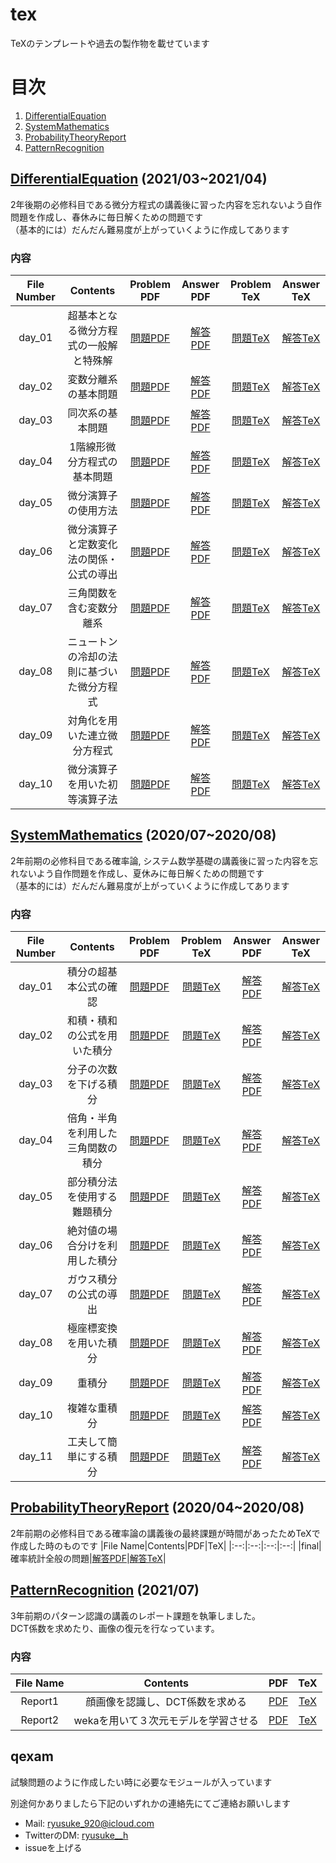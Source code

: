 # tex
TeXのテンプレートや過去の製作物を載せています

# 目次
1. [DifferentialEquation](https://github.com/ryusuke920/tex/tree/main/DifferentialEquation)
2. [SystemMathematics](https://github.com/ryusuke920/tex/tree/main/SystemMathematics)
3. [ProbabilityTheoryReport](https://github.com/ryusuke920/tex/tree/main/ProbabilityTheoryReport)
4. [PatternRecognition](https://github.com/ryusuke920/tex/tree/main/PatternRecognition)


## [DifferentialEquation](https://github.com/ryusuke920/tex/tree/main/DifferentialEquation) (2021/03~2021/04)
2年後期の必修科目である微分方程式の講義後に習った内容を忘れないよう自作問題を作成し、春休みに毎日解くための問題です  
（基本的には）だんだん難易度が上がっていくように作成してあります

### 内容
|File Number|Contents|Problem PDF|Answer PDF|Problem TeX|Answer TeX|
|:--:|:--:|:--:|:--:|:--:|:--:|
|day_01|超基本となる微分方程式の一般解と特殊解|[問題PDF](https://github.com/ryusuke920/tex/blob/main/DifferentialEquation/problem/day_1.pdf)|[解答PDF](https://github.com/ryusuke920/tex/blob/main/DifferentialEquation/answer/day_1.pdf)|[問題TeX](https://github.com/ryusuke920/tex/blob/main/DifferentialEquation/problem/day_1.tex)|[解答TeX](https://github.com/ryusuke920/tex/blob/main/DifferentialEquation/answer/day_1.tex)|
|day_02|変数分離系の基本問題|[問題PDF](https://github.com/ryusuke920/tex/blob/main/DifferentialEquation/problem/day_2.pdf)|[解答PDF](https://github.com/ryusuke920/tex/blob/main/DifferentialEquation/answer/day_2.pdf)|[問題TeX](https://github.com/ryusuke920/tex/blob/main/DifferentialEquation/problem/day_2.tex)|[解答TeX](https://github.com/ryusuke920/tex/blob/main/DifferentialEquation/answer/day_2.tex)|
|day_03|同次系の基本問題|[問題PDF](https://github.com/ryusuke920/tex/blob/main/DifferentialEquation/problem/day_3.pdf)|[解答PDF](https://github.com/ryusuke920/tex/blob/main/DifferentialEquation/answer/day_3.pdf)|[問題TeX](https://github.com/ryusuke920/tex/blob/main/DifferentialEquation/problem/day_3.tex)|[解答TeX](https://github.com/ryusuke920/tex/blob/main/DifferentialEquation/answer/day_3.tex)|
|day_04|1階線形微分方程式の基本問題|[問題PDF](https://github.com/ryusuke920/tex/blob/main/DifferentialEquation/problem/day_4.pdf)|[解答PDF](https://github.com/ryusuke920/tex/blob/main/DifferentialEquation/answer/day_4.pdf)|[問題TeX](https://github.com/ryusuke920/tex/blob/main/DifferentialEquation/problem/day_4.tex)|[解答TeX](https://github.com/ryusuke920/tex/blob/main/DifferentialEquation/answer/day_4.tex)|
|day_05|微分演算子の使用方法|[問題PDF](https://github.com/ryusuke920/tex/blob/main/DifferentialEquation/problem/day_5.pdf)|[解答PDF](https://github.com/ryusuke920/tex/blob/main/DifferentialEquation/answer/day_5.pdf)|[問題TeX](https://github.com/ryusuke920/tex/blob/main/DifferentialEquation/problem/day_5.tex)|[解答TeX](https://github.com/ryusuke920/tex/blob/main/DifferentialEquation/answer/day_5.tex)|
|day_06|微分演算子と定数変化法の関係・公式の導出|[問題PDF](https://github.com/ryusuke920/tex/blob/main/DifferentialEquation/problem/day_6.pdf)|[解答PDF](https://github.com/ryusuke920/tex/blob/main/DifferentialEquation/answer/day_6.pdf)|[問題TeX](https://github.com/ryusuke920/tex/blob/main/DifferentialEquation/problem/day_6.tex)|[解答TeX](https://github.com/ryusuke920/tex/blob/main/DifferentialEquation/answer/day_6.tex)|
|day_07|三角関数を含む変数分離系|[問題PDF](https://github.com/ryusuke920/tex/blob/main/DifferentialEquation/problem/day_7.pdf)|[解答PDF](https://github.com/ryusuke920/tex/blob/main/DifferentialEquation/answer/day_7.pdf)|[問題TeX](https://github.com/ryusuke920/tex/blob/main/DifferentialEquation/problem/day_7.tex)|[解答TeX](https://github.com/ryusuke920/tex/blob/main/DifferentialEquation/answer/day_7.tex)|
|day_08|ニュートンの冷却の法則に基づいた微分方程式|[問題PDF](https://github.com/ryusuke920/tex/blob/main/DifferentialEquation/problem/day_8.pdf)|[解答PDF](https://github.com/ryusuke920/tex/blob/main/DifferentialEquation/answer/day_8.pdf)|[問題TeX](https://github.com/ryusuke920/tex/blob/main/DifferentialEquation/problem/day_8.tex)|[解答TeX](https://github.com/ryusuke920/tex/blob/main/DifferentialEquation/answer/day_8.tex)|
|day_09|対角化を用いた連立微分方程式|[問題PDF](https://github.com/ryusuke920/tex/blob/main/DifferentialEquation/problem/day_9.pdf)|[解答PDF](https://github.com/ryusuke920/tex/blob/main/DifferentialEquation/answer/day_9.pdf)|[問題TeX](https://github.com/ryusuke920/tex/blob/main/DifferentialEquation/problem/day_9.tex)|[解答TeX](https://github.com/ryusuke920/tex/blob/main/DifferentialEquation/answer/day_9.tex)|
|day_10|微分演算子を用いた初等演算子法|[問題PDF](https://github.com/ryusuke920/tex/blob/main/DifferentialEquation/problem/day_10.pdf)|[解答PDF](https://github.com/ryusuke920/tex/blob/main/DifferentialEquation/answer/day_10.pdf)|[問題TeX](https://github.com/ryusuke920/tex/blob/main/DifferentialEquation/problem/day_10.tex)|[解答TeX](https://github.com/ryusuke920/tex/blob/main/DifferentialEquation/answer/day_10.tex)|

## [SystemMathematics](https://github.com/ryusuke920/tex/tree/main/SystemMathematics) (2020/07~2020/08)
2年前期の必修科目である確率論, システム数学基礎の講義後に習った内容を忘れないよう自作問題を作成し、夏休みに毎日解くための問題です  
（基本的には）だんだん難易度が上がっていくように作成してあります

### 内容
|File Number|Contents|Problem PDF|Problem TeX|Answer PDF|Answer TeX|
|:--:|:--:|:--:|:--:|:--:|:--:|
|day_01|積分の超基本公式の確認|[問題PDF](https://github.com/ryusuke920/tex/blob/main/SystemMathematics/problem/PDF/day_01.pdf)|[問題TeX](https://github.com/ryusuke920/tex/blob/main/SystemMathematics/problem/TeX/day_01.tex)|[解答PDF](https://github.com/ryusuke920/tex/blob/main/SystemMathematics/answer/PDF/day_01.pdf)|[解答TeX](https://github.com/ryusuke920/tex/blob/main/SystemMathematics/answer/TeX/day_01.tex)|
|day_02|和積・積和の公式を用いた積分|[問題PDF](https://github.com/ryusuke920/tex/blob/main/SystemMathematics/problem/PDF/day_02.pdf)|[問題TeX](https://github.com/ryusuke920/tex/blob/main/SystemMathematics/problem/TeX/day_02.tex)|[解答PDF](https://github.com/ryusuke920/tex/blob/main/SystemMathematics/answer/PDF/day_02.pdf)|[解答TeX](https://github.com/ryusuke920/tex/blob/main/SystemMathematics/answer/TeX/day_02.tex)|
|day_03|分子の次数を下げる積分|[問題PDF](https://github.com/ryusuke920/tex/blob/main/SystemMathematics/problem/PDF/day_03.pdf)|[問題TeX](https://github.com/ryusuke920/tex/blob/main/SystemMathematics/problem/TeX/day_03.tex)|[解答PDF](https://github.com/ryusuke920/tex/blob/main/SystemMathematics/answer/PDF/day_03.pdf)|[解答TeX](https://github.com/ryusuke920/tex/blob/main/SystemMathematics/answer/TeX/day_03.tex)|
|day_04|倍角・半角を利用した三角関数の積分|[問題PDF](https://github.com/ryusuke920/tex/blob/main/SystemMathematics/problem/PDF/day_04.pdf)|[問題TeX](https://github.com/ryusuke920/tex/blob/main/SystemMathematics/problem/TeX/day_04.tex)|[解答PDF](https://github.com/ryusuke920/tex/blob/main/SystemMathematics/answer/PDF/day_04.pdf)|[解答TeX](https://github.com/ryusuke920/tex/blob/main/SystemMathematics/answer/TeX/day_04.tex)|
|day_05|部分積分法を使用する難題積分|[問題PDF](https://github.com/ryusuke920/tex/blob/main/SystemMathematics/problem/PDF/day_05.pdf)|[問題TeX](https://github.com/ryusuke920/tex/blob/main/SystemMathematics/problem/TeX/day_05.tex)|[解答PDF](https://github.com/ryusuke920/tex/blob/main/SystemMathematics/answer/PDF/day_05.pdf)|[解答TeX](https://github.com/ryusuke920/tex/blob/main/SystemMathematics/answer/TeX/day_05.tex)|
|day_06|絶対値の場合分けを利用した積分|[問題PDF](https://github.com/ryusuke920/tex/blob/main/SystemMathematics/problem/PDF/day_06.pdf)|[問題TeX](https://github.com/ryusuke920/tex/blob/main/SystemMathematics/problem/TeX/day_06.tex)|[解答PDF](https://github.com/ryusuke920/tex/blob/main/SystemMathematics/answer/PDF/day_06.pdf)|[解答TeX](https://github.com/ryusuke920/tex/blob/main/SystemMathematics/answer/TeX/day_06.tex)|
|day_07|ガウス積分の公式の導出|[問題PDF](https://github.com/ryusuke920/tex/blob/main/SystemMathematics/problem/PDF/day_07.pdf)|[問題TeX](https://github.com/ryusuke920/tex/blob/main/SystemMathematics/problem/TeX/day_07.tex)|[解答PDF](https://github.com/ryusuke920/tex/blob/main/SystemMathematics/answer/PDF/day_07.pdf)|[解答TeX](https://github.com/ryusuke920/tex/blob/main/SystemMathematics/answer/TeX/day_07.tex)|
|day_08|極座標変換を用いた積分|[問題PDF](https://github.com/ryusuke920/tex/blob/main/SystemMathematics/problem/PDF/day_08.pdf)|[問題TeX](https://github.com/ryusuke920/tex/blob/main/SystemMathematics/problem/TeX/day_08.tex)|[解答PDF](https://github.com/ryusuke920/tex/blob/main/SystemMathematics/answer/PDF/day_08.pdf)|[解答TeX](https://github.com/ryusuke920/tex/blob/main/SystemMathematics/answer/TeX/day_08.tex)|
|day_09|重積分|[問題PDF](https://github.com/ryusuke920/tex/blob/main/SystemMathematics/problem/PDF/day_09.pdf)|[問題TeX](https://github.com/ryusuke920/tex/blob/main/SystemMathematics/problem/TeX/day_09.tex)|[解答PDF](https://github.com/ryusuke920/tex/blob/main/SystemMathematics/answer/PDF/day_09.pdf)|[解答TeX](https://github.com/ryusuke920/tex/blob/main/SystemMathematics/answer/TeX/day_09.tex)|
|day_10|複雑な重積分|[問題PDF](https://github.com/ryusuke920/tex/blob/main/SystemMathematics/problem/PDF/day_10.pdf)|[問題TeX](https://github.com/ryusuke920/tex/blob/main/SystemMathematics/problem/TeX/day_10.tex)|[解答PDF](https://github.com/ryusuke920/tex/blob/main/SystemMathematics/answer/PDF/day_10.pdf)|[解答TeX](https://github.com/ryusuke920/tex/blob/main/SystemMathematics/answer/TeX/day_10.tex)|
|day_11|工夫して簡単にする積分|[問題PDF](https://github.com/ryusuke920/tex/blob/main/SystemMathematics/problem/PDF/day_11.pdf)|[問題TeX](https://github.com/ryusuke920/tex/blob/main/SystemMathematics/problem/TeX/day_11.tex)|[解答PDF](https://github.com/ryusuke920/tex/blob/main/SystemMathematics/answer/PDF/day_11.pdf)|[解答TeX](https://github.com/ryusuke920/tex/blob/main/SystemMathematics/answer/TeX/day_11.tex)|

## [ProbabilityTheoryReport](https://github.com/ryusuke920/tex/tree/main/ProbabilityTheoryReport) (2020/04~2020/08)
2年前期の必修科目である確率論の講義後の最終課題が時間があったためTeXで作成した時のものです
|File Name|Contents|PDF|TeX|
|:--:|:--:|:--:|:--:|
|final|確率統計全般の問題|[解答PDF](https://github.com/ryusuke920/tex/blob/main/ProbabilityTheoryReport/final.pdf)|[解答TeX](https://github.com/ryusuke920/tex/blob/main/ProbabilityTheoryReport/final.tex)|

## [PatternRecognition](https://github.com/ryusuke920/tex/tree/main/PatternRecognition) (2021/07)
3年前期のパターン認識の講義のレポート課題を執筆しました。  
DCT係数を求めたり、画像の復元を行なっています。

### 内容
|File Name|Contents|PDF|TeX|
|:--:|:--:|:--:|:--:|
|Report1|顔画像を認識し、DCT係数を求める|[PDF](https://github.com/ryusuke920/tex/blob/main/PatternRecognition/Report1/Report1.pdf)|[TeX](https://github.com/ryusuke920/tex/blob/main/PatternRecognition/Report1/Report1.pdf)|
|Report2|wekaを用いて３次元モデルを学習させる|[PDF](https://github.com/ryusuke920/tex/blob/main/PatternRecognition/Report1/Report2.pdf)|[TeX](https://github.com/ryusuke920/tex/blob/main/PatternRecognition/Report2/Report2.pdf)|


## qexam
試験問題のように作成したい時に必要なモジュールが入っています  

別途何かありましたら下記のいずれかの連絡先にてご連絡お願いします
* Mail: ryusuke_920@icloud.com
* TwitterのDM: [ryusuke__h](https://twitter.com/ryusuke__h)
* issueを上げる
